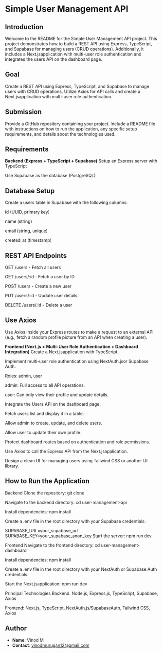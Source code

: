 # Simple User Management API
## Introduction
Welcome to the README for the Simple User Management API project. This project demonstrates how to build a REST API using Express, TypeScript, and Supabase for managing users (CRUD operations). Additionally, it includes a Next.jsapplication with multi-user role authentication and integrates the users API on the dashboard page.

## Goal
Create a REST API using Express, TypeScript, and Supabase to manage users with CRUD operations. Utilize Axios for API calls and create a Next.jsapplication with multi-user role authentication.



## Submission
Provide a GitHub repository containing your project. Include a README file with instructions on how to run the application, any specific setup requirements, and details about the technologies used.

## Requirements
**Backend (Express + TypeScript + Supabase)**
Setup an Express server with TypeScript

Use Supabase as the database (PostgreSQL)

## Database Setup
Create a users table in Supabase with the following columns:

id (UUID, primary key)

name (string)

email (string, unique)

created_at (timestamp)

## REST API Endpoints
GET /users - Fetch all users

GET /users/:id - Fetch a user by ID

POST /users - Create a new user

PUT /users/:id - Update user details

DELETE /users/:id - Delete a user

## Use Axios
Use Axios inside your Express routes to make a request to an external API (e.g., fetch a random profile picture from an API when creating a user).

**Frontend (Next.js + Multi-User Role Authentication + Dashboard Integration)**
Create a Next.jsapplication with TypeScript.

Implement multi-user role authentication using NextAuth.jsor Supabase Auth.

Roles: admin, user

admin: Full access to all API operations.

user: Can only view their profile and update details.

Integrate the Users API on the dashboard page:

Fetch users list and display it in a table.

Allow admin to create, update, and delete users.

Allow user to update their own profile.

Protect dashboard routes based on authentication and role permissions.

Use Axios to call the Express API from the Next.jsapplication.

Design a clean UI for managing users using Tailwind CSS or another UI library.

## How to Run the Application
Backend
Clone the repository: git clone <repository-url>

Navigate to the backend directory: cd user-management-api

Install dependencies: npm install

Create a .env file in the root directory with your Supabase credentials:

SUPABASE_URL=your_supabase_url
SUPABASE_KEY=your_supabase_anon_key
Start the server: npm run dev

Frontend
Navigate to the frontend directory: cd user-management-dashboard

Install dependencies: npm install

Create a .env file in the root directory with your NextAuth or Supabase Auth credentials.

Start the Next.jsapplication: npm run dev

Principal Technologies
Backend: Node.js, Express.js, TypeScript, Supabase, Axios

Frontend: Next.js, TypeScript, NextAuth.js/SupabaseAuth, Tailwind CSS, Axios


## Author
- **Name**: Vinod M
- **Contact**: vinodmurugan12@gmail.com
